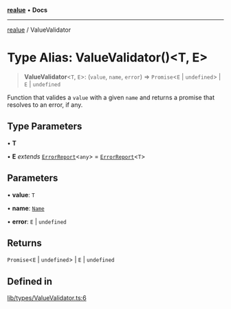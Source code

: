 [**realue**](../README.md) • **Docs**

***

[realue](../README.md) / ValueValidator

# Type Alias: ValueValidator()\<T, E\>

> **ValueValidator**\<`T`, `E`\>: (`value`, `name`, `error`) => `Promise`\<`E` \| `undefined`\> \| `E` \| `undefined`

Function that valides a `value` with a given `name` and returns a promise that resolves to an error, if any.

## Type Parameters

• **T**

• **E** *extends* [`ErrorReport`](ErrorReport.md)\<`any`\> = [`ErrorReport`](ErrorReport.md)\<`T`\>

## Parameters

• **value**: `T`

• **name**: [`Name`](Name.md)

• **error**: `E` \| `undefined`

## Returns

`Promise`\<`E` \| `undefined`\> \| `E` \| `undefined`

## Defined in

[lib/types/ValueValidator.ts:6](https://github.com/nevoland/realue/blob/0e2c9c1c8fa8490674c8cc5404b4ee41b440a4dd/lib/types/ValueValidator.ts#L6)
